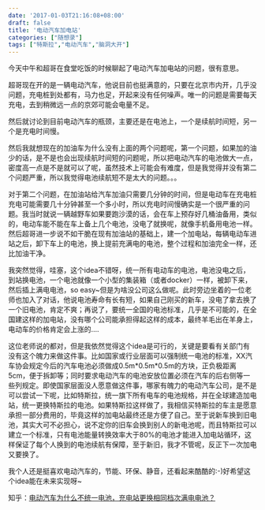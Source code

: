 ```yaml
---
date: '2017-01-03T21:16:08+08:00'
draft: false
title: '电动汽车加电站'
categories: ["随想录"]
tags: ["特斯拉","电动汽车","脑洞大开"]
---
```

今天中午和超哥在食堂吃饭的时候聊起了电动汽车加电站的问题，很有意思。

超哥现在开的是一辆电动汽车，他说目前也挺满意的，只要在北京市内开，几乎没问题，充电桩到处都有，马力也足，开起来没有任何噪声。唯一的问题是需要每天充电，去到稍微远一点的京郊可能会电量不足。

然后就讨论到目前电动汽车的瓶颈，主要还是在电池上，一个是续航时间短，另一个是充电时间慢。

然后我就想现在的加油车为什么没有上面的两个问题呢，第一个问题，如果加的油少的话，是不是也会出现续航时间短的问题呢，所以把电动汽车的电池做大一点，密度高一点是不是就可以了呢，虽然技术上可能会有难度，但是我觉得并没有第二个问题严重，所以我觉得电池续航短不是太大的问题。。。

对于第二个问题，在加油站给汽车加油只需要几分钟的时间，但是电动车在充电桩充电可能需要几十分钟甚至一个多小时，所以充电时间慢确实是一个很严重的问题。我当时就说一辆越野车如果要跑沙漠的话，会在车上预存好几桶油备用，类似的，电动车能不能在车上备上几个电池，没电了就换呢，就像手机备用电池一样。然后超哥进一步说不如干脆在现有加油站的基础上，建一个加电站，每辆电动车进站之后，卸下车上的电池，换上提前充满电的电池，整个过程和加油完全一样，还比加油干净。

我突然觉得，哇塞，这个idea不错呀，统一所有电动车的电池，电池没电之后，到站换电池，一个电池就像一个小型的集装箱（或者docker）一样，被卸下来，然后插上满电电池，so easy~但是为啥没公司这么做呢。此时旁边坐着的一位老师也加入了对话，他说电池寿命有长有短，如果自己刚买的新车，没电了拿去换了一个旧电池，肯定不爽；再说了，要统一全国的电池标准，几乎是不可能的，在全国建这样的加电站，没有哪个公司能承担得起这样的成本，最终羊毛出在羊身上，电动车的价格肯定会上涨的….

这位老师说的都对，但是我依然觉得这个idea是可行的，关键是要看有关部门有没有这个魄力来做这件事。比如国家或行业层面可以强制统一电池的标准，XX汽车协会规定今后的汽车电池必须做成0.5m\*0.5m\*0.5m的方块，正负极距离5cm，便于拆卸等；同时要求电动汽车的电池安放位置必须在汽车的后右侧等一些列规定。即使国家层面没人愿意做这件事，哪家有魄力的电动汽车公司，是不是可以尝试一下呢，比如特斯拉，统一旗下所有电车的电池规格，并在全球建造加电站，统一更换特斯拉的电池。如果特斯拉这样做了，我相信买特斯拉的车主是愿意承担一部分费用的，毕竟这样的加电站最终还是方便了自己。至于说新车换到旧电池，其实大可不必担心，说不定你的旧车会换到别人的新电池呢，而且特斯拉可以建立一个标准，只有电池能量转换效率大于80%的电池才能进入加电站循环，这样保证了每个人换到的电池续航有保障，至于新旧，我才不管呢，反正下一次加电又要换了。

我个人还是挺喜欢电动汽车的，节能、环保、静音，还看起来酷酷的:-)好希望这个idea能在未来实现呀~

知乎：[电动汽车为什么不统一电池，充电站更换相同档次满电电池？](https://www.zhihu.com/question/28793345)